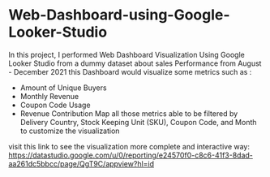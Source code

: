 # Web-Dashboard-using-Google-Looker-Studio
In this project, I performed Web Dashboard Visualization Using Google Looker Studio from a dummy dataset about sales Performance from August - December 2021
this Dashboard would visualize some metrics  such as :
- Amount of Unique Buyers
- Monthly Revenue
- Coupon Code Usage
- Revenue Contribution Map
all those metrics able to be filtered by Delivery  Country, Stock Keeping Unit (SKU), Coupon Code, and Month to customize the visualization

visit this link to see the visualization more complete and interactive way: https://datastudio.google.com/u/0/reporting/e24570f0-c8c6-41f3-8dad-aa261dc5bbcc/page/QgT9C/appview?hl=id
